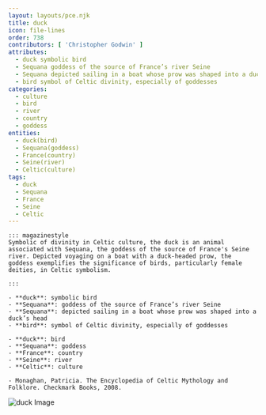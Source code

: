 ```yaml
---
layout: layouts/pce.njk
title: duck
icon: file-lines
order: 738
contributors: [ 'Christopher Godwin' ]
attributes:
  - duck symbolic bird
  - Sequana goddess of the source of France’s river Seine
  - Sequana depicted sailing in a boat whose prow was shaped into a duck’s head
  - bird symbol of Celtic divinity, especially of goddesses
categories:
  - culture
  - bird
  - river
  - country
  - goddess
entities:
  - duck(bird)
  - Sequana(goddess)
  - France(country)
  - Seine(river)
  - Celtic(culture)
tags:
  - duck
  - Sequana
  - France
  - Seine
  - Celtic
---
```

``` tab [group1:Info]
::: magazinestyle
Symbolic of divinity in Celtic culture, the duck is an animal associated with Sequana, the goddess of the source of France's Seine river. Depicted voyaging on a boat with a duck-headed prow, the goddess exemplifies the significance of birds, particularly female deities, in Celtic symbolism.

:::
```
``` tab [group1:Attributes]
- **duck**: symbolic bird
- **Sequana**: goddess of the source of France’s river Seine
- **Sequana**: depicted sailing in a boat whose prow was shaped into a duck’s head
- **bird**: symbol of Celtic divinity, especially of goddesses
```
``` tab [group1:Entities]
- **duck**: bird
- **Sequana**: goddess
- **France**: country
- **Seine**: river
- **Celtic**: culture
```
``` tab [group1:Sources]
- Monaghan, Patricia. The Encyclopedia of Celtic Mythology and Folklore. Checkmark Books, 2008.
```
![duck Image](https://upload.wikimedia.org/wikipedia/commons/thumb/b/bf/Bucephala-albeola-010.jpg/1200px-Bucephala-albeola-010.jpg)
